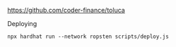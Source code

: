 https://github.com/coder-finance/toluca

Deploying
```
npx hardhat run --network ropsten scripts/deploy.js
```


